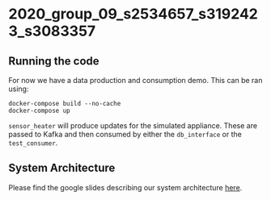 # 2020_group_09_s2534657_s3192423_s3083357

## Running the code
For now we have a data production and consumption demo. This can be ran using:

```shell script
docker-compose build --no-cache
docker-compose up
```

`sensor_heater` will produce updates for the simulated appliance. These are passed to Kafka and then consumed by
either the `db_interface` or the `test_consumer`.

## System Architecture
Please find the google slides describing our system architecture [here](https://docs.google.com/presentation/d/1NYL6EoNU3GWoOIYkiPU1ZjK3Hhs6i2bgwzrqqKD7PlU/edit?usp=sharing).
